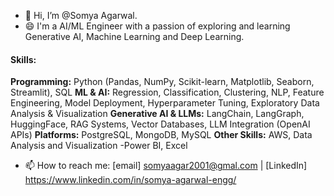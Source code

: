 - 👋 Hi, I’m @Somya Agarwal.
- 😄 I'm a AI/ML Engineer with a passion of exploring and learning Generative AI, Machine Learning and Deep Learning. 

#### Skills:
**Programming:** Python (Pandas, NumPy, Scikit-learn, Matplotlib, Seaborn, Streamlit), SQL
**ML & AI:** Regression, Classification, Clustering, NLP, Feature Engineering, Model Deployment, Hyperparameter Tuning, Exploratory Data Analysis & Visualization
**Generative AI & LLMs:** LangChain, LangGraph, HuggingFace, RAG Systems, Vector Databases, LLM Integration (OpenAI APIs)
**Platforms:** PostgreSQL, MongoDB, MySQL
**Other Skills:** AWS, Data Analysis and Visualization -Power BI, Excel

- 📫 How to reach me: [email] somyaagar2001@gmal.com | [LinkedIn] https://www.linkedin.com/in/somya-agarwal-engg/
